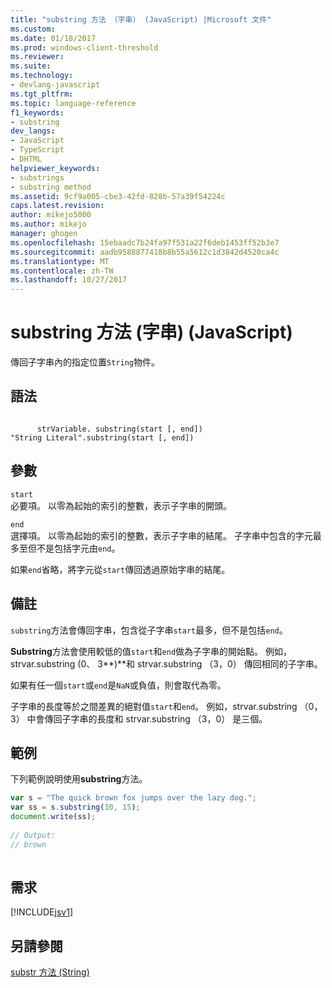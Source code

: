 ```yaml
---
title: "substring 方法 （字串） (JavaScript) |Microsoft 文件"
ms.custom: 
ms.date: 01/18/2017
ms.prod: windows-client-threshold
ms.reviewer: 
ms.suite: 
ms.technology:
- devlang-javascript
ms.tgt_pltfrm: 
ms.topic: language-reference
f1_keywords:
- substring
dev_langs:
- JavaScript
- TypeScript
- DHTML
helpviewer_keywords:
- substrings
- substring method
ms.assetid: 9cf9a005-cbe3-42fd-828b-57a39f54224c
caps.latest.revision: 
author: mikejo5000
ms.author: mikejo
manager: ghogen
ms.openlocfilehash: 15ebaadc7b24fa97f531a22f6deb1453ff52b3e7
ms.sourcegitcommit: aadb9588877418b8b55a5612c1d3842d4520ca4c
ms.translationtype: MT
ms.contentlocale: zh-TW
ms.lasthandoff: 10/27/2017
---
```

# <a name="substring-method-string-javascript"></a>substring 方法 (字串) (JavaScript)
傳回子字串內的指定位置`String`物件。  
  
## <a name="syntax"></a>語法  
  
```  
  
      strVariable. substring(start [, end])  
"String Literal".substring(start [, end])   
```  
  
## <a name="parameters"></a>參數  
 `start`  
 必要項。 以零為起始的索引的整數，表示子字串的開頭。  
  
 `end`  
 選擇項。 以零為起始的索引的整數，表示子字串的結尾。 子字串中包含的字元最多至但不是包括字元由`end`。  
  
 如果`end`省略，將字元從`start`傳回透過原始字串的結尾。  
  
## <a name="remarks"></a>備註  
 `substring`方法會傳回字串，包含從子字串`start`最多，但不是包括`end`。  
  
 **Substring**方法會使用較低的值`start`和`end`做為子字串的開始點。 例如，strvar.substring (0、 3**)**和 strvar.substring （3，0） 傳回相同的子字串。  
  
 如果有任一個`start`或`end`是`NaN`或負值，則會取代為零。  
  
 子字串的長度等於之間差異的絕對值`start`和`end`。 例如，strvar.substring （0，3） 中會傳回子字串的長度和 strvar.substring （3，0） 是三個。  
  
## <a name="example"></a>範例  
 下列範例說明使用**substring**方法。  
  
```JavaScript  
var s = "The quick brown fox jumps over the lazy dog.";  
var ss = s.substring(10, 15);  
document.write(ss);  
  
// Output:  
// brown  
  
```  
  
## <a name="requirements"></a>需求  
 [!INCLUDE[jsv1](../../javascript/misc/includes/jsv1-md.md)]  
  
## <a name="see-also"></a>另請參閱  
 [substr 方法 (String)](../../javascript/reference/substr-method-string-javascript.md)